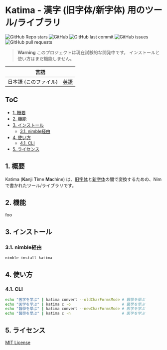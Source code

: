 # Katima - 漢字 (旧字体/新字体) 用のツール/ライブラリ <!-- omit in toc -->

![GitHub Repo stars](https://img.shields.io/github/stars/lafixier/katima?style=for-the-badge)
![GitHub](https://img.shields.io/github/license/lafixier/katima?style=for-the-badge)
![GitHub last commit](https://img.shields.io/github/last-commit/lafixier/katima?style=for-the-badge)
![GitHub issues](https://img.shields.io/github/issues/lafixier/katima?style=for-the-badge)
![GitHub pull requests](https://img.shields.io/github/issues-pr-raw/lafixier/katima?style=for-the-badge)

> **Warning**
> このプロジェクトは現在試験的な開発中です。
> インストールと使い方はまだ機能しません。

<!-- ここにGIFを挿入 -->

<div align="center">
  <table>
    <tr>
      <thead>
        <tr>
          <th colspan="2">言語</th>
        </tr>
      </thead>
      <tbody>
        <td>日本語 (このファイル)</td>
        <td>
          <a href="README.md">英語</a>
        </td>
      </tbody>
    </tr>
  </table>
</div>

## ToC <!-- omit in toc -->

- [1. 概要](#1-概要)
- [2. 機能](#2-機能)
- [3. インストール](#3-インストール)
  - [3.1. nimble経由](#31-nimble経由)
- [4. 使い方](#4-使い方)
  - [4.1. CLI](#41-cli)
- [5. ライセンス](#5-ライセンス)

## 1. 概要

Katima (**Ka**nji **Ti**me **Ma**chine) は、[旧字体](https://ja.wikipedia.org/wiki/旧字体)と[新字体](https://ja.wikipedia.org/wiki/新字体)の間で変換するための、Nimで書かれたツール/ライブラリです。

## 2. 機能

foo

## 3. インストール

### 3.1. nimble経由

```bash
nimble install katima
```

## 4. 使い方

### 4.1. CLI

```bash
echo "医学を学ぶ" | katima convert --oldCharFormsMode # 醫學を學ぶ
echo "医学を学ぶ" | katima c -o                       # 醫學を學ぶ
echo "醫學を學ぶ" | katima convert --newCharFormsMode # 医学を学ぶ
echo "醫學を學ぶ" | katima c -n                       # 医学を学ぶ
```

## 5. ライセンス

[MIT License](LICENSE)
